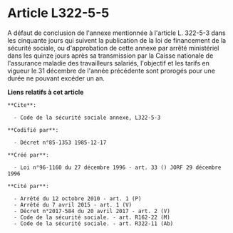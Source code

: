 # Article L322-5-5

A défaut de conclusion de l'annexe mentionnée à l'article L. 322-5-3 dans les cinquante jours qui suivent la publication de
la loi de financement de la sécurité sociale, ou d'approbation de cette annexe par arrêté ministériel dans les quinze jours
après sa transmission par la Caisse nationale de l'assurance maladie des travailleurs salariés, l'objectif et les tarifs en
vigueur le 31 décembre de l'année précédente sont prorogés pour une durée ne pouvant excéder un an.

**Liens relatifs à cet article**

	**Cite**:

	  - Code de la sécurité sociale annexe, L322-5-3

	**Codifié par**:

	  - Décret n°85-1353 1985-12-17

	**Créé par**:

	  - Loi n°96-1160 du 27 décembre 1996 - art. 33 () JORF 29 décembre 1996

	**Cité par**:

	  - Arrêté du 12 octobre 2010 - art. 1 (P)
	  - Arrêté du 7 avril 2015 - art. 1 (V)
	  - Décret n°2017-584 du 20 avril 2017 - art. 2 (V)
	  - Code de la sécurité sociale. - art. R162-22 (M)
	  - Code de la sécurité sociale. - art. R322-11 (Ab)
